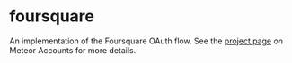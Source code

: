 # foursquare

An implementation of the Foursquare OAuth flow. See the [project page](https://www.meteor.com/accounts) on Meteor Accounts for more details.